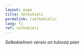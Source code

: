 ```yaml
---
layout: page
title: Selkokieli
permalink: /selkokieli/
lang: fi
ref: selkokieli
---
```

*Selkokielinen versio on tulossa pian*

